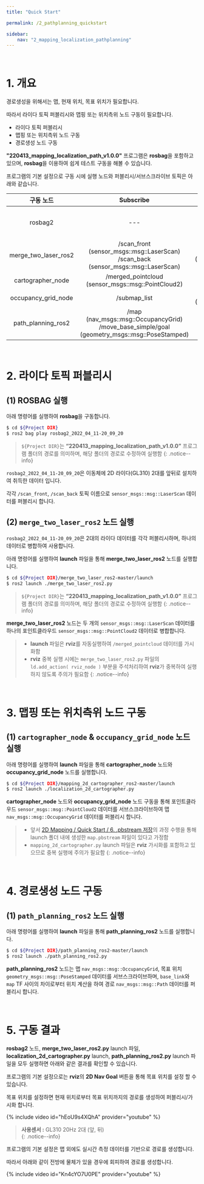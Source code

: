 ```yaml
---
title: "Quick Start"

permalink: /2_pathplanning_quickstart

sidebar:
    nav: "2_mapping_localization_pathplanning"
---
```


<br/>




# 1. 개요

경로생성을 위해서는 맵, 현재 위치, 목표 위치가 필요합니다.

따라서 라이다 토픽 퍼블리시와 맵핑 또는 위치측위 노드 구동이 필요합니다.

- 라이다 토픽 퍼블리시
- 맵핑 또는 위치측위 노드 구동
- 경로생성 노드 구동

**"220413_mapping_localization_path_v1.0.0"** 프로그램은 **rosbag**을 포함하고 있으며, **rosbag**을 이용하여 쉽게 테스트 구동을 해볼 수 있습니다. 

프로그램의 기본 설정으로 구동 시에 실행 노드와 퍼블리시/서브스크라이브 토픽은 아래와 같습니다. 

| 구동 노드 | Subscribe | Publish |
| :---: | :---: | :---: |
| rosbag2 | --- | /scan_front <br/> (sensor_msgs::msg::LaserScan) <br/> /scan_back <br/> (sensor_msgs::msg::LaserScan) |
| merge_two_laser_ros2 | /scan_front <br/> (sensor_msgs::msg::LaserScan) <br/> /scan_back <br/> (sensor_msgs::msg::LaserScan) | /merged_pointcloud <br/> (sensor_msgs::msg::PointCloud2) |
| cartographer_node | /merged_pointcloud <br/> (sensor_msgs::msg::PointCloud2) | /submap_list |
| occupancy_grid_node | /submap_list | /map <br/> (nav_msgs::msg::OccupancyGrid) |
| path_planning_ros2 | /map <br/> (nav_msgs::msg::OccupancyGrid) <br/> /move_base_simple/goal <br/> (geometry_msgs::msg::PoseStamped) | /path <br/> (nav_msgs::msg::Path) |

<br/>




# 2. 라이다 토픽 퍼블리시

## (1) ROSBAG 실행

아래 명령어를 실행하여 **rosbag**을 구동합니다.

```bash
$ cd ${Project DIR}
$ ros2 bag play rosbag2_2022_04_11-20_09_20
```

> `${Project DIR}`는 **“220413_mapping_localization_path_v1.0.0”** 프로그램 폴더의 경로를 의미하며, 해당 폴더의 경로로 수정하여 실행함
{: .notice--info}

`rosbag2_2022_04_11-20_09_20`은 이동체에 2D 라이다(GL310) 2대를 앞뒤로 설치하여 취득한 데이터 입니다.

각각 `/scan_front`, `/scan_back` 토픽 이름으로 `sensor_msgs::msg::LaserScan` 데이터를 퍼블리시 합니다.


## (2) `merge_two_laser_ros2` 노드 실행

`rosbag2_2022_04_11-20_09_20`은 2대의 라이다 데이터를 각각 퍼블리시하며, 하나의 데이터로 병합하여 사용합니다.

아래 명령어를 실행하여 **launch** 파일을 통해 **merge_two_laser_ros2** 노드를 실행합니다.

```bash
$ cd ${Project DIR}/merge_two_laser_ros2-master/launch
$ ros2 launch ./merge_two_laser_ros2.py
```

> `${Project DIR}`는 **“220413_mapping_localization_path_v1.0.0”** 프로그램 폴더의 경로를 의미하며, 해당 폴더의 경로로 수정하여 실행함
{: .notice--info}

**merge_two_laser_ros2** 노드는 두 개의 `sensor_msgs::msg::LaserScan` 데이터를 하나의 포인트클라우드 `sensor_msgs::msg::PointCloud2` 데이터로 병합합니다. 

> - **launch** 파일은 **rviz**를 자동실행하여 `/merged_pointcloud` 데이터를 가시화함  
> - **rviz** 중복 실행 시에는 `merge_two_laser_ros2.py` 파일의 `ld.add_action( rviz_node )` 부분을 주석처리하여 **rviz**가 중복하여 실행하지 않도록 주의가 필요함
{: .notice--info}

<br/>




# 3. 맵핑 또는 위치측위 노드 구동

## (1) `cartographer_node` & `occupancy_grid_node` 노드 실행

아래 명령어를 실행하여 **launch** 파일을 통해 **cartographer_node** 노드와 **occupancy_grid_node** 노드를 실행합니다.

```bash
$ cd ${Project DIR}/mapping_2d_cartographer_ros2-master/launch
$ ros2 launch ./localization_2d_cartographer.py
```

**cartographer_node** 노드와 **occupancy_grid_node** 노드 구동을 통해 포인트클라우드 `sensor_msgs::msg::PointCloud2` 데이터를 서브스크라이브하여 맵 `nav_msgs::msg::OccupancyGrid` 데이터를 퍼블리시 합니다.

> - 앞서 [2D Mapping / Quick Start / 6. .pbstream 저장]({{site.url}}/2_mapping_cartographer_quickstart#6-pbstream-저장)의 과정 수행을 통해 launch 폴더 내에 생성한 `map.pbstream` 파일이 있다고 가정함  
> - `mapping_2d_cartographer.py` launch 파일은 **rviz** 가시화를 포함하고 있으므로 중복 실행에 주의가 필요함
{: .notice--info}

<br/>




# 4. 경로생성 노드 구동

## (1) `path_planning_ros2` 노드 실행

아래 명령어를 실행하여 **launch** 파일을 통해 **path_planning_ros2** 노드를 실행합니다.

```bash
$ cd ${Project DIR}/path_planning_ros2-master/launch
$ ros2 launch ./path_planning_ros2.py
```

**path_planning_ros2** 노드는 맵 `nav_msgs::msg::OccupancyGrid`, 목표 위치 `geometry_msgs::msg::PoseStamped` 데이터를 서브스크라이브하며, `base_link`와 `map` TF 사이의 차이로부터 위치 계산을 하여 경로 `nav_msgs::msg::Path` 데이터를 퍼블리시 합니다.

<br/>




# 5. 구동 결과

**rosbag2** 노드, **merge_two_laser_ros2.py** launch 파일, **localization_2d_cartographer.py** launch, **path_planning_ros2.py** launch 파일을 모두 실행하면 아래와 같은 결과를 확인할 수 있습니다.

프로그램의 기본 설정으로는 **rviz**의 **2D Nav Goal** 버튼을 통해 목표 위치를 설정 할 수 있습니다.

목표 위치를 설정하면 현재 위치로부터 목표 위치까지의 경로를 생성하여 퍼블리시/가시화 합니다.

{% include video id="hEoU9s4XQhA" provider="youtube" %}

> **사용센서 :** GL310 20Hz 2대 (앞, 뒤)  
{: .notice--info}

프로그램의 기본 설정은 맵 외에도 실시간 측정 데이터를 기반으로 경로를 생성합니다.

따라서 아래와 같이 전방에 물체가 있을 경우에 회피하여 경로를 생성합니다.

{% include video id="Kn4cYO7U0PE" provider="youtube" %}
